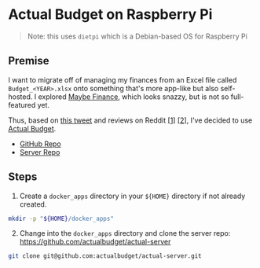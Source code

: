 # Actual Budget on Raspberry Pi

> Note: this uses `dietpi` which is a Debian-based OS for Raspberry Pi

## Premise

I want to migrate off of managing my finances from an Excel file called `Budget_<YEAR>.xlsx` onto something that's more app-like but also self-hosted. I explored [Maybe Finance](https://maybefinance.com/), which looks snazzy, but is not so full-featured yet.

Thus, based on [this tweet](https://x.com/tom_doerr/status/1855000297170489580) and reviews on Reddit [\[1\]](https://www.reddit.com/r/selfhosted/comments/1frcvvp/personal_finance_tool_maybe/lpc8kej/) [\[2\]](https://www.reddit.com/r/selfhosted/comments/18kihwr/firefly_iii_vs_actual_budget/), I've decided to use [Actual Budget](https://actualbudget.org/).

- [GitHub Repo](https://github.com/actualbudget/actual)
- [Server Repo](https://github.com/actualbudget/actual-server)

## Steps

1. Create a `docker_apps` directory in your `${HOME}` directory if not already created.

```bash
mkdir -p "${HOME}/docker_apps"
```

2. Change into the `docker_apps` directory and clone the server repo: https://github.com/actualbudget/actual-server

```bash
git clone git@github.com:actualbudget/actual-server.git
```
